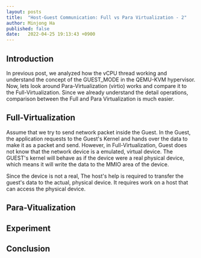 ```yaml
---
layout: posts
title:  "Host-Guest Communication: Full vs Para Virtualization - 2"
author: Minjong Ha
published: false
date:   2022-04-25 19:13:43 +0900
---
```


## Introduction
In previous post, we analyzed how the vCPU thread working and understand the concept of the GUEST_MODE in the QEMU-KVM hypervisor.
Now, lets look around Para-Virtualization (virtio) works and compare it to the Full-Virtualization.
Since we already understand the detail operations, comparison between the Full and Para Virtualization is much easier.

## Full-Virtualization
Assume that we try to send network packet inside the Guest.
In the Guest, the application requests to the Guest's Kernel and hands over the data to make it as a packet and send.
However, in Full-Virtualization, Guest does not know that the network device is a emulated, virtual device.
The GUEST's kernel will behave as if the device were a real physical device, which means it will write the data to the MMIO area of the device.

Since the device is not a real, The host's help is required to transfer the guest's data to the actual, physical device.
It requires work on a host that can access the physical device.

## Para-Vitualization

## Experiment

## Conclusion


